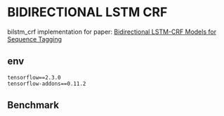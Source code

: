 # BIDIRECTIONAL LSTM CRF

bilstm_crf implementation for paper: [Bidirectional LSTM-CRF Models for Sequence Tagging](https://arxiv.org/pdf/1508.01991.pdf)

## env

```Plain Text
tensorflow==2.3.0
tensorflow-addons==0.11.2
```

## Benchmark
